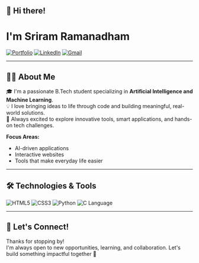 ## 👋 Hi there!

# I'm Sriram Ramanadham

[![Portfolio](https://img.shields.io/badge/Portfolio-222222?style=flat-square&logo=vercel&logoColor=white)](https://sriramramanadham.vercel.app/)
[![LinkedIn](https://img.shields.io/badge/Connect_on_LinkedIn-0A66C2?style=flat-square&logo=linkedin&logoColor=white)](https://www.linkedin.com/in/sriram-ramanadham-66827628b/)
[![Gmail](https://img.shields.io/badge/Email_Me-EA4335?style=flat-square&logo=gmail&logoColor=white)](mailto:sriramramanadham355@gmail.com)

---

## 🧑‍💻 About Me

🎓 I'm a passionate B.Tech student specializing in **Artificial Intelligence and Machine Learning**.  
💡 I love bringing ideas to life through code and building meaningful, real-world solutions.  
🚀 Always excited to explore innovative tools, smart applications, and hands-on tech challenges.

**Focus Areas:**  
- AI-driven applications  
- Interactive websites  
- Tools that make everyday life easier

---

## 🛠️ Technologies & Tools

![HTML5](https://img.shields.io/badge/HTML5-E44D26?style=flat-square&logo=html5&logoColor=white)
![CSS3](https://img.shields.io/badge/CSS3-264DE4?style=flat-square&logo=css3&logoColor=white)
![Python](https://img.shields.io/badge/Python-3776AB?style=flat-square&logo=python&logoColor=white)
![C Language](https://img.shields.io/badge/C_Language-00599C?style=flat-square&logo=c&logoColor=white)

---

## 🤝 Let's Connect!

Thanks for stopping by!  
I'm always open to new opportunities, learning, and collaboration. Let's build something impactful together 🚀



